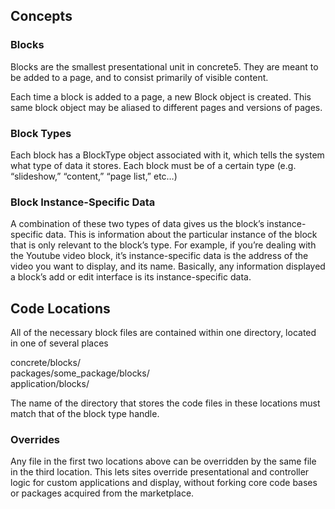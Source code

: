 ## Concepts

### Blocks

Blocks are the smallest presentational unit in concrete5. They are meant to be added to a page, and to consist primarily of visible content.

Each time a block is added to a page, a new Block object is created. This same block object may be aliased to different pages and versions of pages.

### Block Types

Each block has a BlockType object associated with it, which tells the system what type of data it stores. Each block must be of a certain type (e.g. “slideshow,” “content,” “page list,” etc…)

### Block Instance-Specific Data

A combination of these two types of data gives us the block’s instance-specific data. This is information about the particular instance of the block that is only relevant to the block’s type. For example, if you’re dealing with the Youtube video block, it’s instance-specific data is the address of the video you want to display, and its name. Basically, any information displayed a block’s add or edit interface is its instance-specific data.

## Code Locations

All of the necessary block files are contained within one directory, located in one of several places

concrete/blocks/  
packages/some_package/blocks/  
application/blocks/  

The name of the directory that stores the code files in these locations must match that of the block type handle.

### Overrides

Any file in the first two locations above can be overridden by the same file in the third location. This lets sites override presentational and controller logic for custom applications and display, without forking core code bases or packages acquired from the marketplace.